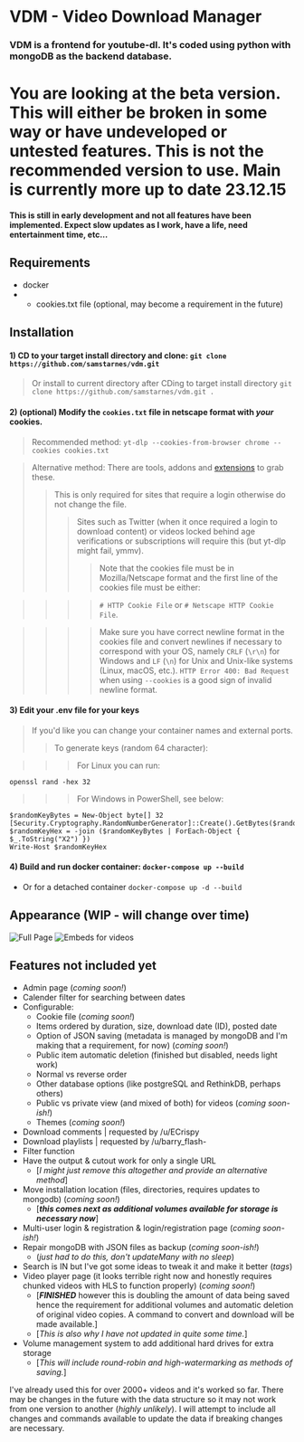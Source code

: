# VDM - Video Download Manager

### VDM is a frontend for youtube-dl. It's coded using python with mongoDB as the backend database.

# You are looking at the beta version. This will either be broken in some way or have undeveloped or untested features. This is not the recommended version to use. Main is currently more up to date 23.12.15

#### This is still in early development and not all features have been implemented. Expect slow updates as I work, have a life, need entertainment time, etc... 

## Requirements

- docker
- - cookies.txt file (optional, may become a requirement in the future)

## Installation

#### 1) CD to your target install directory and clone: `git clone https://github.com/samstarnes/vdm.git` 
> Or install to current directory after CDing to target install directory `git clone https://github.com/samstarnes/vdm.git .`

#### 2) (optional) Modify the `cookies.txt` file in netscape format with *your* cookies. 
> Recommended method: `yt-dlp --cookies-from-browser chrome --cookies cookies.txt`

> Alternative method: There are tools, addons and [extensions](https://chromewebstore.google.com/detail/get-cookiestxt-locally/cclelndahbckbenkjhflpdbgdldlbecc) to grab these.
> > This is only required for sites that require a login otherwise do not change the file.
> > > Sites such as Twitter (when it once required a login to download content) or videos locked behind age verifications or subscriptions will require this (but yt-dlp might fail, ymmv). 
> > > > Note that the cookies file must be in Mozilla/Netscape format and the first line of the cookies file must be either:

> > > > `# HTTP Cookie File` or `# Netscape HTTP Cookie File`. 

> > > > Make sure you have correct newline format in the cookies file and convert newlines if necessary to correspond with your OS, namely `CRLF` (`\r\n`) for Windows and `LF` (`\n`) for Unix and Unix-like systems (Linux, macOS, etc.). `HTTP Error 400: Bad Request` when using `--cookies` is a good sign of invalid newline format.

#### 3) Edit your .env file for your keys
> If you'd like you can change your container names and external ports.
> > To generate keys (random 64 character):

> > > For Linux you can run: 
```
openssl rand -hex 32
```

> > > For Windows in PowerShell, see below:
```
$randomKeyBytes = New-Object byte[] 32
[Security.Cryptography.RandomNumberGenerator]::Create().GetBytes($randomKeyBytes)
$randomKeyHex = -join ($randomKeyBytes | ForEach-Object { $_.ToString("X2") })
Write-Host $randomKeyHex
```

#### 4) Build and run docker container: `docker-compose up --build` 
- Or for a detached container `docker-compose up -d --build`

## Appearance (WIP - will change over time)

![Full Page](https://camo.githubusercontent.com/f792ec1a1426c7ae6b9ec1c916b638435a982b08dba96973d768af7906b600e6/68747470733a2f2f3078302e6c612f782f76646d2e706e67)
![Embeds for videos](https://0x0.la/i/2023/12/17-12.36-btrz.png)


## Features not included yet
- Admin page (*coming soon!*)
- Calender filter for searching between dates
- Configurable:
  - Cookie file (*coming soon!*)
  - Items ordered by duration, size, download date (ID), posted date  
  - Option of JSON saving (metadata is managed by mongoDB and I'm making that a requirement, for now) (*coming soon!*)
  - Public item automatic deletion (finished but disabled, needs light work)
  - Normal vs reverse order
  - Other database options (like postgreSQL and RethinkDB, perhaps others)
  - Public vs private view (and mixed of both) for videos (*coming soon-ish!*)
  - Themes (*coming soon!*)
- Download comments | requested by /u/ECrispy
- Download playlists | requested by /u/barry_flash-
- Filter function
- Have the output & cutout work for only a single URL 
  - [*I might just remove this altogether and provide an alternative method*]
- Move installation location (files, directories, requires updates to mongodb) (*coming soon!*) 
  - [***this comes next as additional volumes available for storage is necessary now***]
- Multi-user login & registration & login/registration page (*coming soon-ish!*)
- Repair mongoDB with JSON files as backup (*coming soon-ish!*)
  - (*just had to do this, don't updateMany with no sleep*)
- Search is IN but I've got some ideas to tweak it and make it better (*tags*)
- Video player page (it looks terrible right now and honestly requires chunked videos with HLS to function properly) (*coming soon!*)
  - [***FINISHED*** however this is doubling the amount of data being saved hence the requirement for additional volumes and automatic deletion of original video copies. A command to convert and download will be made available.]
  - [*This is also why I have not updated in quite some time.*]
- Volume management system to add additional hard drives for extra storage
  - [*This will include round-robin and high-watermarking as methods of saving.*]

I've already used this for over 2000+ videos and it's worked so far. There may be changes in the future with the data structure so it may not work from one version to another (*highly unlikely*). I will attempt to include all changes and commands available to update the data if breaking changes are necessary.
